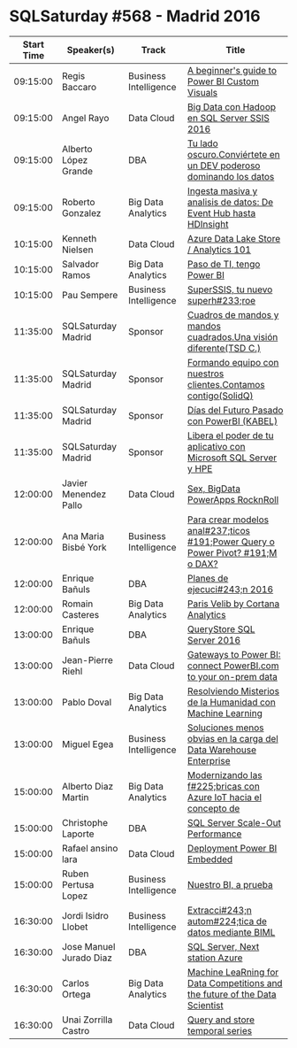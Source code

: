 # SQLSaturday #568 - Madrid 2016
Start Time|Speaker(s)|Track|Title
---|---|---|---
09:15:00|Regis Baccaro|Business Intelligence|[A beginner's guide to Power BI Custom Visuals](52502.md)
09:15:00|Angel Rayo|Data  Cloud|[Big Data con Hadoop en SQL Server SSIS 2016](52503.md)
09:15:00|Alberto López Grande|DBA|[Tu lado oscuro.Conviértete en un DEV poderoso dominando los datos](53243.md)
09:15:00|Roberto Gonzalez|Big Data  Analytics|[Ingesta masiva y analisis de datos: De Event Hub hasta HDInsight](53463.md)
10:15:00|Kenneth Nielsen|Data  Cloud|[Azure Data Lake Store / Analytics 101](52404.md)
10:15:00|Salvador Ramos|Big Data  Analytics|[Paso de TI, tengo Power BI](52825.md)
10:15:00|Pau Sempere|Business Intelligence|[SuperSSIS, tu nuevo superh#233;roe](53442.md)
11:35:00|SQLSaturday Madrid|Sponsor|[Cuadros de mandos y mandos cuadrados.Una visión diferente(TSD C.)](54419.md)
11:35:00|SQLSaturday Madrid|Sponsor|[Formando equipo con nuestros clientes.Contamos contigo(SolidQ)](54420.md)
11:35:00|SQLSaturday Madrid|Sponsor|[Días del Futuro Pasado con PowerBI (KABEL)](54421.md)
11:35:00|SQLSaturday Madrid|Sponsor|[Libera el poder de tu aplicativo con Microsoft SQL Server y HPE](54422.md)
12:00:00|Javier Menendez Pallo|Data  Cloud|[Sex, BigData PowerApps  RocknRoll](52435.md)
12:00:00|Ana Maria Bisbé York|Business Intelligence|[Para crear modelos anal#237;ticos #191;Power Query o Power Pivot? #191;M o DAX?](53583.md)
12:00:00|Enrique Bañuls|DBA|[Planes de ejecuci#243;n 2016](53661.md)
12:00:00|Romain Casteres|Big Data  Analytics|[Paris Velib by Cortana Analytics](54022.md)
13:00:00|Enrique Bañuls|DBA|[QueryStore SQL Server 2016](53660.md)
13:00:00|Jean-Pierre Riehl|Data  Cloud|[Gateways to Power BI: connect PowerBI.com to your on-prem data](53692.md)
13:00:00|Pablo Doval|Big Data  Analytics|[Resolviendo Misterios de la Humanidad con Machine Learning](53710.md)
13:00:00|Miguel Egea|Business Intelligence|[Soluciones menos obvias en la carga del Data Warehouse Enterprise](54062.md)
15:00:00|Alberto Diaz Martin|Big Data  Analytics|[Modernizando las f#225;bricas con Azure IoT hacia el concepto de](52484.md)
15:00:00|Christophe Laporte|DBA|[SQL Server Scale-Out  Performance](52983.md)
15:00:00|Rafael ansino lara|Data  Cloud|[Deployment Power BI Embedded](53247.md)
15:00:00|Ruben Pertusa Lopez|Business Intelligence|[Nuestro BI, a prueba](53320.md)
16:30:00|Jordi Isidro Llobet|Business Intelligence|[Extracci#243;n autom#224;tica de datos mediante BIML](52521.md)
16:30:00|Jose Manuel Jurado Diaz|DBA|[SQL Server, Next station Azure](52562.md)
16:30:00|Carlos Ortega|Big Data  Analytics|[Machine LeaRning for Data Competitions and the future of the Data Scientist](53246.md)
16:30:00|Unai Zorrilla Castro|Data  Cloud|[Query and store temporal series](53498.md)
